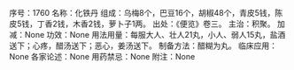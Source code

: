 序号：1760
名称：化铁丹
组成：乌梅8个，巴豆16个，胡椒48个，青皮5钱，陈皮5钱，丁香2钱，木香2钱，萝卜子1两。
出处：《便览》卷三。
主治：积聚。
加减：None
功效：None
用法用量：每服大人、壮人21丸，小人、弱人15丸，盐酒送下；心疼，醋汤送下；恶心，姜汤送下。
制备方法：醋糊为丸。
临床应用：None
各家论述：None
用药禁忌：None
附注：None
